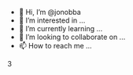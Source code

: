 - 👋 Hi, I’m @jonobba
- 👀 I’m interested in ...
- 🌱 I’m currently learning ...
- 💞️ I’m looking to collaborate on ...
- 📫 How to reach me ...

<!---
jonobba/jonobba is a ✨ special ✨ repository because its `README.md` (this file) appears on your GitHub profile.
You can click the Preview link to take a look at your changes.
--->3

